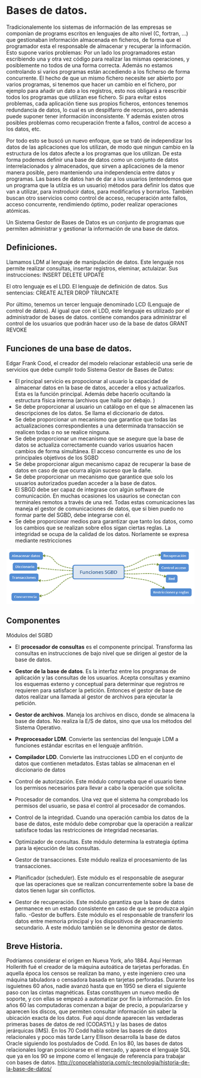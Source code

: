 # Bases de datos. 

Tradicionalemente los sistemas de información de las empresas se componían de programs escritos en lenguajes de alto nivel (C, fortran, ...) que gestionaban información almacenada en ficheros, de forma que el programador esta el responsable de almacenar y recuperar la información. Esto supone varios problemas: 
Por un lado los programadores estan escribiendo una y otra vez código para realizar las mismas operaciones, y posiblemente no todos de una forma correcta. 
Además no estamos controlando si varios programas están accediendo a los ficherso de forma concurrente. 
El hecho de que un mismo fichero necesite ser abierto por varios programas, si tenemos que hacer un cambio en el fichero, por ejemplo para añadir un dato a los registros, esto nos obligará a reescribir todos los programas que utilizan ese fichero. 
Si para evitar estos problemas, cada aplicación tiene sus propios ficheros, entonces tenemos redundancia de datos, lo cual es un despilfarro de recursos, pero además puede suponer tener información inconsistente. 
Y además existen otros posibles problemas como recuperación frente a fallos, control de acceso a los datos, etc. 

Por todo esto se buscó un nuevo enfoque, que se trató de independizar los datos de las aplicaciones que los utilizan, de modo que ningun cambio en la estructura de los datos afecte a los programas que los utilizan. De esta forma podemos definir una base de datos como un conjunto de datos interrelacionados y almacenados, que sirven a aplicaciones de la menor manera posible, pero manteniendo una independencia entre datos y programas. 
Las bases de datos han de dar a los usuarios (entendemos que un programa que la utilzia es un usuario) métodos para definir los datos que van a utilizar, para instroducir datos, para modificarlos y borrarlos. También buscan otro sservicios como control de acceso, recuperación ante fallos, acceso concurrente, rendimiendo óptimo, poder realizar operaciones atómicas. 

Un Sistema Gestor de Bases de Datos es un conjunto de programas que permiten administrar y gestionar la información de una base de datos. 
## Definiciones. 

Llamamos LDM al lenguaje de manipulación de datos. Este lenguaje nos permite realizar consultas, insertar registros, eleminar, actulaizar. Sus instrucciones: 
INSERT
DELETE
UPDATE


El otro lenguaje es el LDD. El lenguaje de definición de datos. Sus sentencias: 
CREATE
ALTER
DROP
TRUNCATE

Por último, tenemos un tercer lenguaje denominado LCD (Lenguaje de control de datos). Al igual que con el LDD, este lenguaje es utilizado por el administrador de bases de datos. contiene comandos para administrar el control de los usuarios que podrán hacer uso de la base de datos
GRANT
REVOKE

## Funciones de una base de datos. 
Edgar Frank Cood, el creador del modelo relacionar estableció una serie de servicios que debe cumplir todo Sistema Gestor de Bases de Datos: 

- El principal servicio es propocionar al usuario la capacidad de almacenar datos en la base de datos, acceder a ellos y actualizarlos. Esta es la función principal. Además debe hacerlo ocultando la estructura física interna (archivos que halla por debajo. ) 
- Se debe proporcionar al usuario un catálogo en el que se almacenen las descripciones de los datos. Se llama el diccionario de datos. 
- Se debe proporcionar un mecanismo que garantice que todas las actualizaciones correspondientes a una determinada transacción se realicen todas o no se realice ninguna. 
- Se debe proporcionar un mecanismo que se asegure que la base de datos se actualiza correctamente cuando varios usuarios hacen cambios de forma simultánea. El acceso concurrente es uno de los principales objetivos de los SGBD
- Se debe proporcionar algun mecanismo capaz de recuperar la base de datos en caso de que ocurra algún suceso que la dañe.
- Se debe proporcionar un mecanismo que garantice que solo los usuarios autorizados puedan acceder a la base de datos. 
- El SBGD debe ser capaz de integrase con algún software de comunicación. En muchas ocasiones los usaurios se conectan con terminales remotos a través de una red. Todas estas comunicaciones las maneja el gestor de comunicaciones de datos, que si bien puedo no formar parte del SGBD, debe integrarse con él. 
- Se debe proporcionar medios para garantizar que tanto los datos, como los cambios que se realizan sobre ellos sigan ciertas reglas. La integridad se ocupa de la calidad de los datos. Norlamente se expresa mediante restricciones

![Funciones](img/funciones.jpg "Funciones SGBD")


## Componentes

Módulos del SGBD
- El **procesador de consultas** es el componente principal. Transforma las consultas en instrucciones de bajo nivel que se dirigen al gestor de la base de datos. 
- **Gestor de la base de datos**. Es la interfaz entre los programas de aplicación y las consultas de los usuarios. Acepta consultas y examino los esquemas externo y conceptual para determinar que registros re requieren para satisfacer la petición. Entonces el gestor de base de datos realizar una llamada al gestor de archivos para ejecutar la petición. 
- **Gestor de archivos**. Maneja los archivos en disco, donde se almacena la base de datos. No realiza la E/S de datos, sino que usa los métodos del Sistema Operativo. 
- **Preprocesador LDM**.  Convierte las sentencias del lenguaje LDM a funciones estándar escritas en el lenguaje anfitrión. 
- **Compilador LDD**. Convierte las instrucciones LDD en el conjunto de datos que contienen metadatos. Estas tablas se almacenan en el diccionario de datos

- Control de autorización. Este módulo comprueba que el usuario tiene los permisos necesarios para llevar a cabo la operación que solicita.
- Procesador de comandos. Una vez que el sistema ha comprobado los permisos del usuario, se pasa el control al procesador de comandos.
- Control de la integridad. Cuando una operación cambia los datos de la base de datos, este módulo debe comprobar que la operación a realizar satisface todas las restricciones de integridad necesarias.
- Optimizador de consultas. Este módulo determina la estrategia óptima para la ejecución de las consultas.
- Gestor de transacciones. Este módulo realiza el procesamiento de las transacciones.
- Planificador (scheduler). Este módulo es el responsable de asegurar que las operaciones que se realizan concurrentemente sobre la base de datos tienen lugar sin conflictos.
- Gestor de recuperación. Este módulo garantiza que la base de datos permanece en un estado consistente en caso de que se produzca algún fallo.
-Gestor de buffers. Este módulo es el responsable de transferir los datos entre memoria principal y los dispositivos de almacenamiento secundario. A este módulo también se le denomina gestor de datos.

## Breve Historia. 
Podríamos considerar el origen en Nueva York, año 1884. Aquí Herman Hollerith fué el creador de la máquina autoática de tarjetas perforadas. En aquella época los censos se realizan ba mano, y este ingeniero creo una máquina tabuladora o censadora basada en tarjetas perforadas. Durante los isguietnes 60 años, nadie avanzó hasta que en 1950 se diera el siguiente paso con las cintas magnéticas. Estas constituyen un nuevo medio de soporte, y con ellas se empezó a automatizar por fin la información. 
En los años 60 las computadoras comenzan a bajar de precio, a popularizarse y aparecen los discos, que permiten consultar información sin saber la ubicación exacta de los datos. Fué aquí donde aparecen las verdaderas primeras bases de datos de red (CODASYL) y las bases de datos jerárquicas (IMS). 
En los 70 Codd habla sobre las bases de datos relacionales y poco más tarde Larry Ellison desarrolla la base de datos Oracle siguiendo los postulados de Codd. 
En los 80, las bases de datos relacionales logran posicionarse en el mercado, y aparece el lenguaje SQL que ya en los 90 se impone como el lengauje de referencia para trabajar con bases de datos. 
http://conocelahistoria.com/c-tecnologia/historia-de-la-base-de-datos/

